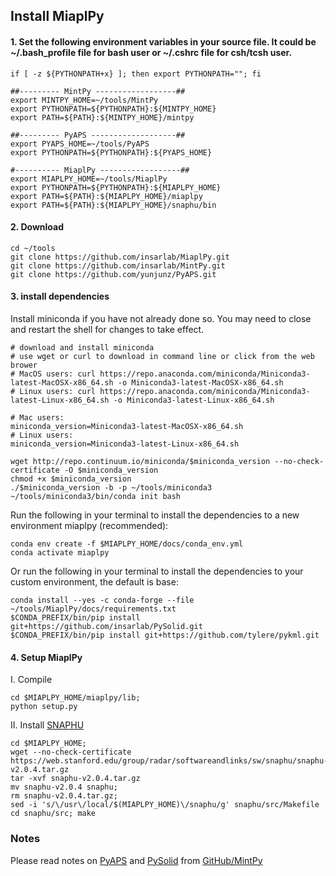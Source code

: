 ## Install MiaplPy

#### 1. Set the following environment variables in your source file. It could be ~/.bash_profile file for bash user or ~/.cshrc file for csh/tcsh user.

```
if [ -z ${PYTHONPATH+x} ]; then export PYTHONPATH=""; fi

##--------- MintPy ------------------##
export MINTPY_HOME=~/tools/MintPy
export PYTHONPATH=${PYTHONPATH}:${MINTPY_HOME}
export PATH=${PATH}:${MINTPY_HOME}/mintpy

##--------- PyAPS -------------------##
export PYAPS_HOME=~/tools/PyAPS
export PYTHONPATH=${PYTHONPATH}:${PYAPS_HOME}

#---------- MiaplPy ------------------##
export MIAPLPY_HOME=~/tools/MiaplPy
export PYTHONPATH=${PYTHONPATH}:${MIAPLPY_HOME}
export PATH=${PATH}:${MIAPLPY_HOME}/miaplpy
export PATH=${PATH}:${MIAPLPY_HOME}/snaphu/bin

```
#### 2. Download

```
cd ~/tools
git clone https://github.com/insarlab/MiaplPy.git
git clone https://github.com/insarlab/MintPy.git
git clone https://github.com/yunjunz/PyAPS.git
```

#### 3. install dependencies

Install miniconda if you have not already done so. You may need to close and restart the shell for changes to take effect.
```
# download and install miniconda
# use wget or curl to download in command line or click from the web brower
# MacOS users: curl https://repo.anaconda.com/miniconda/Miniconda3-latest-MacOSX-x86_64.sh -o Miniconda3-latest-MacOSX-x86_64.sh
# Linux users: curl https://repo.anaconda.com/miniconda/Miniconda3-latest-Linux-x86_64.sh -o Miniconda3-latest-Linux-x86_64.sh

# Mac users:
miniconda_version=Miniconda3-latest-MacOSX-x86_64.sh
# Linux users:
miniconda_version=Miniconda3-latest-Linux-x86_64.sh

wget http://repo.continuum.io/miniconda/$miniconda_version --no-check-certificate -O $miniconda_version
chmod +x $miniconda_version
./$miniconda_version -b -p ~/tools/miniconda3
~/tools/miniconda3/bin/conda init bash
```

Run the following in your terminal to install the dependencies to a new environment miaplpy (recommended):

```
conda env create -f $MIAPLPY_HOME/docs/conda_env.yml
conda activate miaplpy
```
Or run the following in your terminal to install the dependencies to your custom environment, the default is base:

```
conda install --yes -c conda-forge --file ~/tools/MiaplPy/docs/requirements.txt
$CONDA_PREFIX/bin/pip install git+https://github.com/insarlab/PySolid.git
$CONDA_PREFIX/bin/pip install git+https://github.com/tylere/pykml.git
```

#### 4. Setup MiaplPy

I. Compile
```
cd $MIAPLPY_HOME/miaplpy/lib;
python setup.py
```
II. Install [SNAPHU](https://web.stanford.edu/group/radar/softwareandlinks/sw/snaphu/) 
```
cd $MIAPLPY_HOME;
wget --no-check-certificate  https://web.stanford.edu/group/radar/softwareandlinks/sw/snaphu/snaphu-v2.0.4.tar.gz
tar -xvf snaphu-v2.0.4.tar.gz
mv snaphu-v2.0.4 snaphu;
rm snaphu-v2.0.4.tar.gz;
sed -i 's/\/usr\/local/$(MIAPLPY_HOME)\/snaphu/g' snaphu/src/Makefile
cd snaphu/src; make
```

### Notes
Please read notes on [PyAPS](https://github.com/yunjunz/PyAPS) and [PySolid](https://github.com/insarlab/PySolid) from [GitHub/MintPy](https://github.com/insarlab/MintPy/blob/main/docs/installation.md) 
